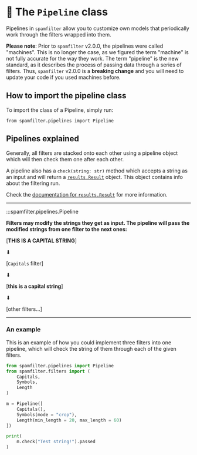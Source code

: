 # 🎨 The `Pipeline` class

Pipelines in `spamfilter` allow you to customize own models that periodically work through the filters wrapped into them.

**Please note**: Prior to `spamfilter` v2.0.0, the pipelines were called "machines". This is no longer the case, as we figured the term "machine" is not fully accurate for the way they work. The term "pipeline" is the new standard, as it describes the process of passing data through a series of filters. Thus, `spamfilter` v2.0.0 is a **breaking change** and you will need to update your code if you used machines before.

## How to import the pipeline class

To import the class of a Pipeline, simply run:

```
from spamfilter.pipelines import Pipeline
```

## Pipelines explained
Generally, all filters are stacked onto each other using a pipeline object which will then check them one after each other.

A pipeline also has a `check(string: str)` method which accepts a string as an input and will return a [`results.Result`](./results.md) object. This object contains info about the filtering run.

Check the [documentation for `results.Result`](./results.md) for more information.

---

:::spamfilter.pipelines.Pipeline

**Filters may modify the strings they get as input. The pipeline will pass the modified strings from one filter to the next ones:**

[**THIS IS A CAPITAL STRING**]

 ⬇

[`Capitals` filter]

 ⬇

[**this is a capital string**]

 ⬇

[other filters...]

---
### An example

This is an example of how you could implement three filters into one pipeline, which will check the string of them through each of the given filters.

```python
from spamfilter.pipelines import Pipeline
from spamfilter.filters import (
    Capitals,
    Symbols,
    Length
)

m = Pipeline([
    Capitals(),
    Symbols(mode = "crop"),
    Length(min_length = 20, max_length = 60)
])

print(
    m.check("Test string!").passed
)
```